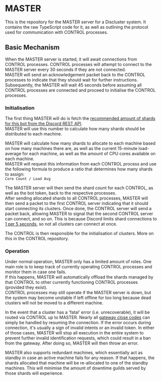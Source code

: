 # MASTER

This is the repository for the MASTER server for a Discluster system. It contains the raw TypeScript code for it, as well as outlining the protocol used for communication with CONTROL processes.

## Basic Mechanism

When the MASTER server is started, it will await connections from CONTROL processes. CONTROL processes will attempt to connect to the MASTER server every 30 seconds if they are not connected.<br>
MASTER will send an acknowledgement packet back to the CONTROL processes to indicate that they should wait for further instructions.<br>
Subsequently, the MASTER will wait 45 seconds before assuming all CONTROL processes are connected and proceed to initialise the CONTROL processes.

### Initialisation

The first thing MASTER will do is fetch the [recommended amount of shards for this bot from the Discord REST API](https://discord.com/developers/docs/topics/gateway#get-gateway-bot).<br>
MASTER will use this number to calculate how many shards should be distributed to each machine.

MASTER will calculate how many shards to allocate to each machine based on how many machines there are, as well as the current 15-minute load-average for each machine, as well as the amount of CPU cores available on each machine.<br>
MASTER will request this information from each CONTROL process and use the following formula to produce a ratio that determines how many shards to assign:<br>
`Core Count / Load Avg`

The MASTER server will then send the shard count for each CONTROL, as well as the bot token, back to the respective processes.<br>
After sending allocated shards to all CONTROL processes, MASTER will then send a packet to the first CONTROL server indicating that it should start connecting its clusters. Once done, the CONTROL server will send a packet back, allowing MASTER to signal that the second CONTROL server can connect, and so on. This is because Discord limits shard connections to [1 per 5 seconds](https://discord.com/developers/docs/topics/gateway#identifying), so not all clusters can connect at once.

The CONTROL is then responsible for the initialisation of clusters. More on this in the CONTROL repository.

### Operation

Under normal operation, MASTER only has a limited amount of roles. One main role is to keep track of currently operating CONTROL processes and monitor them in case one fails.<br>
If this happens, MASTER will automatically offload the shards managed by that CONTROL to other currently functioning CONTROL processes (provided they exist).<br>
CONTROL processes may still operate if the MASTER server is down, but the system may become unstable if left offline for too long because dead clusters will not be moved to a different machine.

In the event that a cluster has a 'fatal' error (i.e. unrecoverable), it will be routed via CONTROL up to MASTER. Nearly all [gateway close codes](https://discord.com/developers/docs/topics/opcodes-and-status-codes#gateway-gateway-close-event-codes) can simply be handled by resuming the connection. If the error occurs during connection, it's usually a sign of invalid intents or an invalid token. In either of those cases, MASTER will stop all execution in the entire system to prevent further invalid identification requests, which could result in a ban from the gateway. After doing so, MASTER will then throw an error.

MASTER also supports redundant machines, which essentially act as standby in case an active machine fails for any reason. If that happens, the shards allocated that machine will be re-allocated to one of the standby machines. This will minimise the amount of downtime guilds served by those shards will experience.